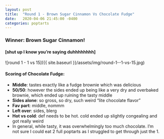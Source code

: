 ```yaml
---
layout: post
title:  "Round 1 - Brown Sugar Cinnamon Vs Chocolate Fudge"
date:   2020-04-06 21:45:00 -0400
categories: poptarts
---
```


### Winner: Brown Sugar Cinnamon! 
#### [shut up I know you’re saying duhhhhhhhh]

![round 1 - 1 vs 15]({{ site.baseurl }}/assets/img/round-1--1-vs-15.jpg)

#### Scoring of Chocolate Fudge:
 * **Middle**: tastes exactly like a fudge brownie which was delicious
 * **50/50**: however the sides ended up being like a very dry and overbaked brownie, which ended up ruining the tasty middle
 * **Sides alone**: so gross, so dry, such weird “lite chocolate flavor”
 * **Fav part**: middle, nommm
 * **Left over**: sides, blerg
 * **Hot vs cold**: def needs to be hot. cold ended up slightly congealing and got really weird
 * In general, while tasty, it was overwhelmingly too much chocolate. I’m not sure I could eat 2 full poptarts as I struggled to get through just the 1.

